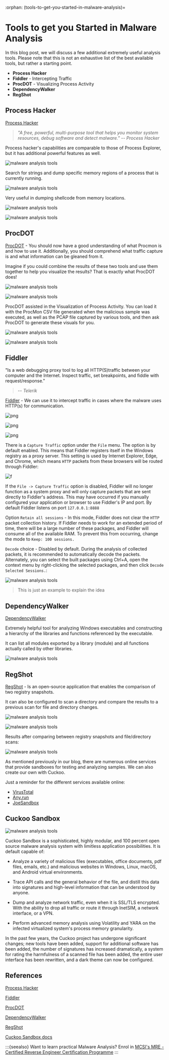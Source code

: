 :orphan:
(tools-to-get-you-started-in-malware-analysis)=

# Tools to get you Started in Malware Analysis

In this blog post, we will discuss a few additional extremely useful analysis tools. Please note that this is not an exhaustive list of the best available tools, but rather a starting point.

- **Process Hacker**
- **Fiddler** - Intercepting Traffic
- **ProcDOT** - Visualizing Process Activity
- **DependencyWalker**
- **RegShot**

## Process Hacker

[Process Hacker](https://processhacker.sourceforge.io/)

> _"A free, powerful, multi-purpose tool that helps you monitor system resources, debug software and detect malware."_
> -- <cite> Process Hacker </cite>

Process hacker's capabilities are comparable to those of Process Explorer, but it has additional powerful features as well.

![malware analysis tools](images/linux-exploitation-23.png)

Search for strings and dump specific memory regions of a process that is currently running.

![malware analysis tools](images/linux-exploitation-27.png)

Very useful in dumping shellcode from memory locations.

![malware analysis tools](images/linux-exploitation-33.png)

![malware analysis tools](images/linux-exploitation-17.png)

## ProcDOT

[ProcDOT](https://www.procdot.com/) - You should now have a good understanding of what Procmon is and how to use it. Additionally, you should comprehend what traffic capture is and what information can be gleaned from it.

Imagine if you could combine the results of these two tools and use them together to help you visualize the results? That is exactly what ProcDOT does!

![malware analysis tools](images/linux-exploitation-22.png)

![malware analysis tools](images/linux-exploitation-48.png)

ProcDOT assisted in the Visualization of Process Activity. You can load it with the ProcMon CSV file generated when the malicious sample was executed, as well as the PCAP file captured by various tools, and then ask ProcDOT to generate these visuals for you.

![malware analysis tools](images/linux-exploitation-49.png)

![malware analysis tools](images/linux-exploitation-59.png)

## Fiddler


"Is a web debugging proxy tool to log all HTTP(S)traffic between your computer and the Internet. Inspect traffic, set breakpoints, and fiddle with request/response."
> -- <cite>Telerik</cite>

[Fiddler](https://www.telerik.com/fiddler) - We can use it to intercept traffic in cases where the malware uses HTTP(s) for communication.

![png](images/f1.png)

![png](images/f2.png)

![png](images/f3.png)

There is a `Capture Traffic` option under the `File` menu. The option is by default enabled. This means that Fiddler registers itself in the Windows registry as a proxy server.
This setting is used by Internet Explorer, Edge, and Chrome, which means `HTTP` packets from these browsers will be routed through Fiddler:

![f](images/linux-exploitation-02.png)

If the `File -> Capture Traffic` option is disabled, Fiddler will no longer function as a system proxy and will only capture packets that are sent directly to Fiddler's address. This may have occurred if you manually configured your application or browser to use Fiddler's IP and port.
By default Fiddler listens on port `127.0.0.1:8888`

Option `Retain all sessions` - In this mode, Fiddler does not clear the `HTTP` packet collection history. If Fiddler needs to work for an extended period of time, there will be a large number of these packages, and Fiddler will consume all of the available RAM. To prevent this from occurring, change the mode to `Keep: 100 sessions.`

`Decode` choice - Disabled by default. During the analysis of collected packets, it is recommended to automatically decode the packets. Alternately, you can select the built packages using Ctrl+A, open the context menu by right-clicking the selected packages, and then click `Decode Selected Sessions.`:

![malware analysis tools](images/linux-exploitation-01.png)

> This is just an example to explain the idea

## DependencyWalker

[DependencyWalker](http://www.dependencywalker.com/)

Extremely helpful tool for analyzing Windows executables and constructing a hierarchy of the libraries and functions referenced by the executable.

It can list all modules exported by a library (module) and all functions actually called by other libraries.

![malware analysis tools](images/linux-exploitation-22.png)

## RegShot

[RegShot](https://sourceforge.net/projects/regshot/) - Is an open-source application that enables the comparison of two registry snapshots.

It can also be configured to scan a directory and compare the results to a previous scan for file and directory changes.

![malware analysis tools](images/linux-exploitation-23.png)

![malware analysis tools](images/linux-exploitation-24.png)

Results after comparing between registry snapshots and file/directory scans:

![malware analysis tools](images/linux-exploitation-25.png)

As mentioned previously in our blog, there are numerous online services that provide sandboxes for testing and analyzing samples. We can also create our own with Cuckoo.

Just a reminder for the different services available online:

- [VirusTotal](https://www.virustotal.com/)
- [Any.run](https://any.run/)
- [JoeSandbox](https://www.joesandbox.com/#windows)

## Cuckoo Sandbox

![malware analysis tools](images/linux-exploitation-00.png)

Cuckoo Sandbox is a sophisticated, highly modular, and 100 percent open source malware analysis system with limitless application possibilities.
It is default capable of:

- Analyze a variety of malicious files (executables, office documents, pdf files, emails, etc.) and malicious websites in Windows, Linux, macOS, and Android virtual environments.

- Trace API calls and the general behavior of the file, and distill this data into signatures and high-level information that can be understood by anyone.

- Dump and analyze network traffic, even when it is SSL/TLS encrypted. With the ability to drop all traffic or route it through InetSIM, a network interface, or a VPN.

- Perform advanced memory analysis using Volatility and YARA on the infected virtualized system's process memory granularity.

In the past few years, the Cuckoo project has undergone significant changes; new tools have been added, support for additional software has been added, the number of signatures has increased dramatically, a system for rating the harmfulness of a scanned file has been added, the entire user interface has been rewritten, and a dark theme can now be configured.

## References

[Process Hacker](https://processhacker.sourceforge.io/)

[Fiddler](https://www.telerik.com/fiddler)

[ProcDOT](https://www.procdot.com/)

[DependencyWalker](http://www.dependencywalker.com/)

[RegShot](https://sourceforge.net/projects/regshot/)

[Cuckoo Sandbox docs](https://docs.cuckoosandbox.org/en/latest/)

:::{seealso}
Want to learn practical Malware Analysis? Enrol in [MCSI's MRE - Certified Reverse Engineer Certification Programme](https://www.mosse-institute.com/certifications/mre-certified-reverse-engineer.html)
:::
